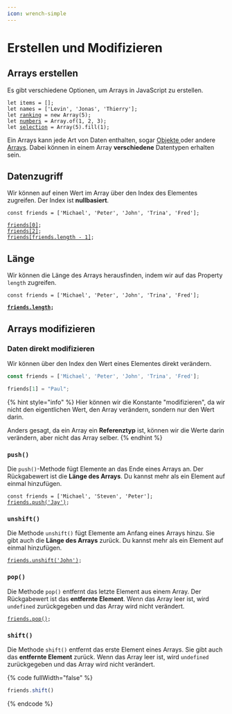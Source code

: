 ```yaml
---
icon: wrench-simple
---
```


# Erstellen und Modifizieren

## Arrays erstellen

Es gibt verschiedene Optionen, um Arrays in JavaScript zu erstellen.

<pre class="language-javascript"><code class="lang-javascript">let items = [];
let names = ['Levin', 'Jonas', 'Thierry'];
let <a data-footnote-ref href="#user-content-fn-1">ranking</a> = new Array(5);
let <a data-footnote-ref href="#user-content-fn-2">numbers</a> = Array.of(1, 2, 3);
let <a data-footnote-ref href="#user-content-fn-3">selection</a> = Array(5).fill(1);
</code></pre>

Ein Arrays kann jede Art von Daten enthalten, sogar [Objekte ](../objekte-und-datenstrukturen/)oder andere [Arrays](./). Dabei können in einem Array **verschiedene** Datentypen erhalten sein.

## Datenzugriff

Wir können auf einen Wert im Array über den Index des Elementes zugreifen. Der Index ist **nullbasiert**.

<pre class="language-javascript"><code class="lang-javascript">const friends = ['Michael', 'Peter', 'John', 'Trina', 'Fred'];

<a data-footnote-ref href="#user-content-fn-4">friends[0]</a>;
<a data-footnote-ref href="#user-content-fn-5">friends[2]</a>;
<a data-footnote-ref href="#user-content-fn-6">friends[friends.length - 1]</a>;
</code></pre>

## Länge

Wir können die Länge des Arrays herausfinden, indem wir auf das Property `length` zugreifen.

<pre class="language-javascript"><code class="lang-javascript">const friends = ['Michael', 'Peter', 'John', 'Trina', 'Fred'];

<strong><a data-footnote-ref href="#user-content-fn-7">friends.length</a>;
</strong></code></pre>

## Arrays modifizieren

### Daten direkt modifizieren

Wir können über den Index den Wert eines Elementes direkt verändern.

```javascript
const friends = ['Michael', 'Peter', 'John', 'Trina', 'Fred'];

friends[1] = "Paul";
```

{% hint style="info" %}
Hier können wir die Konstante "modifizieren", da wir nicht den eigentlichen Wert, den Array verändern, sondern nur den Wert darin.&#x20;

Anders gesagt, da ein Array ein **Referenztyp** ist, können wir die Werte darin verändern, aber nicht das Array selber.
{% endhint %}

### `push()`

Die `push()`-Methode fügt Elemente an das Ende eines Arrays an. Der Rückgabewert ist die **Länge des Arrays**. Du kannst mehr als ein Element auf einmal hinzufügen.

<pre class="language-javascript"><code class="lang-javascript">const friends = ['Michael', 'Steven', 'Peter'];
<a data-footnote-ref href="#user-content-fn-8">friends.push('Jay')</a>;
</code></pre>

### `unshift()`

Die Methode `unshift()` fügt Elemente am Anfang eines Arrays hinzu. Sie gibt auch die **Länge des Arrays** zurück. Du kannst mehr als ein Element auf einmal hinzufügen.

<pre class="language-javascript"><code class="lang-javascript"><a data-footnote-ref href="#user-content-fn-9">friends.unshift('John')</a>;
</code></pre>

### `pop()`

Die Methode `pop()` entfernt das letzte Element aus einem Array. Der Rückgabewert ist das **entfernte Element**. Wenn das Array leer ist, wird `undefined` zurückgegeben und das Array wird nicht verändert.

<pre class="language-javascript"><code class="lang-javascript"><a data-footnote-ref href="#user-content-fn-10">friends.pop()</a>;
</code></pre>

### `shift()`

Die Methode `shift()` entfernt das erste Element eines Arrays. Sie gibt auch das **entfernte Element** zurück. Wenn das Array leer ist, wird `undefined` zurückgegeben und das Array wird nicht verändert.

{% code fullWidth="false" %}
```javascript
friends.shift()
```
{% endcode %}



[^1]: `[undefined, undefined, undefined, undefined, undefined]`

[^2]: `[1, 2, 3]`

[^3]: `[1, 1, 1, 1, 1]`

[^4]: Michael

[^5]: John

[^6]: Fred

[^7]: 5

[^8]: 4

[^9]: 5

[^10]: Jay
